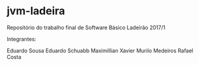 # jvm-ladeira

Repositório do trabalho final de Software Básico Ladeirão 2017/1

Integrantes:

Eduardo Sousa
Eduardo Schuabb
Maximillian Xavier
Murilo Medeiros
Rafael Costa
